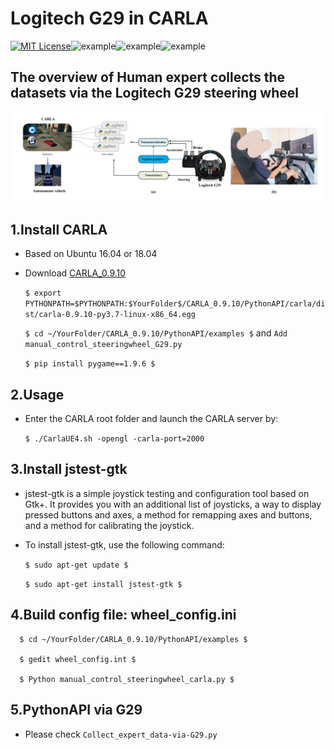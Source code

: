 Logitech G29 in CARLA
======

[![MIT License](https://img.shields.io/badge/license-MIT-blue.svg)](LICENSE.md)![example](https://img.shields.io/badge/Python-API-red.svg)![example](https://img.shields.io/badge/Ubuntu-18.04-yellow.svg)![example](https://img.shields.io/badge/Logitech-G29-yellow.svg)

 
## The overview of Human expert collects the datasets via the Logitech G29 steering wheel
![images](G29.png)

## 1.Install CARLA
* Based on Ubuntu 16.04 or 18.04
* Download  [CARLA_0.9.10](https://github.com/carla-simulator/carla/releases)

    `$ export PYTHONPATH=$PYTHONPATH:$YourFolder$/CARLA_0.9.10/PythonAPI/carla/dist/carla-0.9.10-py3.7-linux-x86_64.egg`
    
    `$ cd ~/YourFolder/CARLA_0.9.10/PythonAPI/examples $` and `Add manual_control_steeringwheel_G29.py`
  
    `$ pip install pygame==1.9.6 $`


## 2.Usage
* Enter the CARLA root folder and launch the CARLA server by:

    `$ ./CarlaUE4.sh -opengl -carla-port=2000`
## 3.Install jstest-gtk


* jstest-gtk is a simple joystick testing and configuration tool based on Gtk+. It provides you with an additional list of joysticks, a way to display pressed buttons and axes, a method for remapping axes and buttons, and a method for calibrating the joystick. 

* To install jstest-gtk, use the following command:

     `$ sudo apt-get update $`

     `$ sudo apt-get install jstest-gtk $`

## 4.Build config file: wheel_config.ini
      $ cd ~/YourFolder/CARLA_0.9.10/PythonAPI/examples $

      $ gedit wheel_config.int $

      $ Python manual_control_steeringwheel_carla.py $

## 5.PythonAPI via G29
* Please check `Collect_expert_data-via-G29.py`

